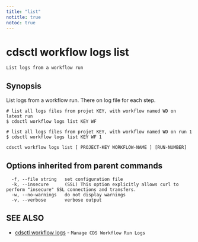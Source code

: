 ```yaml
---
title: "list"
notitle: true
notoc: true
---
```

# cdsctl workflow logs list

`List logs from a workflow run`

## Synopsis

List logs from a workflow run. There on log file for each step.

	# list all logs files from projet KEY, with workflow named WD on latest run
	$ cdsctl workflow logs list KEY WF

	# list all logs files from projet KEY, with workflow named WD on run 1
	$ cdsctl workflow logs list KEY WF 1



```
cdsctl workflow logs list [ PROJECT-KEY WORKFLOW-NAME ] [RUN-NUMBER]
```

## Options inherited from parent commands

```
  -f, --file string   set configuration file
  -k, --insecure      (SSL) This option explicitly allows curl to perform "insecure" SSL connections and transfers.
  -w, --no-warnings   do not display warnings
  -v, --verbose       verbose output
```

## SEE ALSO

* [cdsctl workflow logs](/docs/components/cdsctl/workflow/logs/)	 - `Manage CDS Workflow Run Logs`

